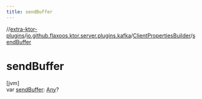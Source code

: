 ```yaml
---
title: sendBuffer
---
```

//[extra-ktor-plugins](../../../index.md)/[io.github.flaxoos.ktor.server.plugins.kafka](../index.md)/[ClientPropertiesBuilder](index.md)/[sendBuffer](send-buffer.md)



# sendBuffer



[jvm]\
var [sendBuffer](send-buffer.md): [Any](https://kotlinlang.org/api/latest/jvm/stdlib/kotlin/-any/index.md)?




